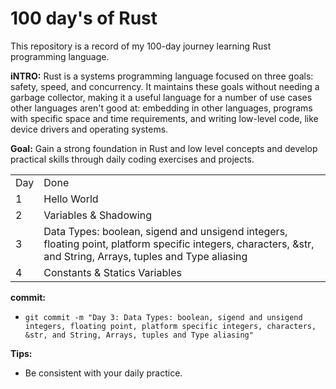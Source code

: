 # 100 day's of Rust
This repository is a record of my 100-day journey learning Rust programming language. 

**iNTRO:** Rust is a systems programming language focused on three goals: safety, speed, and concurrency. It maintains these goals without needing a garbage collector, making it a useful language for a number of use cases other languages aren't good at: embedding in other languages, programs with specific space and time requirements, and writing low-level code, like device drivers and operating systems.

**Goal:** Gain a strong foundation in Rust and low level concepts and develop practical skills through daily coding exercises and projects.
<table>
  <tr>
    <td>Day</td>
    <td>Done</td>
  </tr>
  <tr>
    <td>1</td>
    <td>Hello World</td>
  </tr>
  <tr>
    <td>2</td>
    <td>Variables & Shadowing</td>
  </tr>
  <tr>
    <td>3</td>
    <td>Data Types: boolean, sigend and unsigend integers, floating point, platform specific integers, characters, &str, and String, Arrays, tuples and Type aliasing</td>
  </tr>
  <tr>
    <td>4</td>
    <td>Constants & Statics Variables</td>
  </tr>
</table>

**commit:** 
* `git commit -m "Day 3: Data Types: boolean, sigend and unsigend integers, floating point, platform specific integers, characters, &str, and String, Arrays, tuples and Type aliasing"`

**Tips:**
* Be consistent with your daily practice.